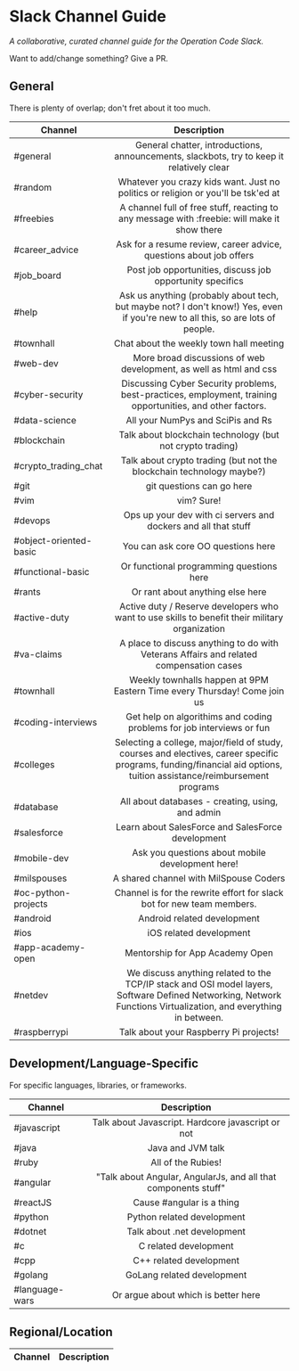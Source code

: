 # Slack Channel Guide

*A collaborative, curated channel guide for the Operation Code Slack.* 

Want to add/change something? Give a PR.

## General
There is plenty of overlap; don't fret about it too much.

| Channel | Description | 
| --------- |:--------------:|
| #general | General chatter, introductions, announcements, slackbots, try to keep it relatively clear |
| #random | Whatever you crazy kids want. Just no politics or religion or you'll be tsk'ed at |
| #freebies | A channel full of free stuff, reacting to any message with :freebie: will make it show there |
| #career_advice | Ask for a resume review, career advice, questions about job offers |
| #job_board | Post job opportunities, discuss job opportunity specifics |
| #help | Ask us anything (probably about tech, but maybe not? I don't know!) Yes, even if you're new to all this, so are lots of people. |
| #townhall | Chat about the weekly town hall meeting |
| #web-dev | More broad discussions of web development, as well as html and css |
| #cyber-security | Discussing Cyber Security problems, best-practices, employment, training opportunities, and other factors. |
| #data-science | All your NumPys and SciPis and Rs |
| #blockchain | Talk about blockchain technology (but not crypto trading) |
| #crypto_trading_chat | Talk about crypto trading (but not the blockchain technology maybe?) |
| #git | git questions can go here |
| #vim | vim? Sure! |
| #devops | Ops up your dev with ci servers and dockers and all that stuff |
| #object-oriented-basic | You can ask core OO questions here |
| #functional-basic | Or functional programming questions here |
| #rants | Or rant about anything else here |
| #active-duty | Active duty / Reserve developers who want to use skills to benefit their military organization |
| #va-claims | A place to discuss anything to do with Veterans Affairs and related compensation cases |
| #townhall | Weekly townhalls happen at 9PM Eastern Time every Thursday! Come join us |
| #coding-interviews | Get help on algorithims and coding problems for job interviews or fun |
| #colleges | Selecting a college, major/field of study, courses and electives, career specific programs, funding/financial aid options, tuition assistance/reimbursement programs |
| #database | All about databases - creating, using, and admin |
| #salesforce | Learn about SalesForce and SalesForce development |
| #mobile-dev | Ask you questions about mobile development here! |
| #milspouses | A shared channel with MilSpouse Coders |
| #oc-python-projects | Channel is for the rewrite effort for slack bot for new team members. |
| #android | Android related development |
| #ios | iOS related development |
| #app-academy-open | Mentorship for App Academy Open |
| #netdev | We discuss anything related to the TCP/IP stack and OSI model layers, Software Defined Networking, Network Functions Virtualization, and everything in between. |
| #raspberrypi | Talk about your Raspberry Pi projects! |

## Development/Language-Specific

For specific languages, libraries, or frameworks.

| Channel | Description |
| --------- |:--------------:|
| #javascript | Talk about Javascript. Hardcore javascript or not |
| #java | Java and JVM talk |
| #ruby | All of the Rubies! |
| #angular | "Talk about Angular, AngularJs, and all that components stuff" |
| #reactJS | Cause #angular is a thing |
| #python | Python related development |
| #dotnet | Talk about .net development |
| #c | C related development |
| #cpp | C++ related development |
| #golang | GoLang related development |
| #language-wars | Or argue about which is better here |


## Regional/Location 

| Channel | Description | 
| --------- |:--------------:|